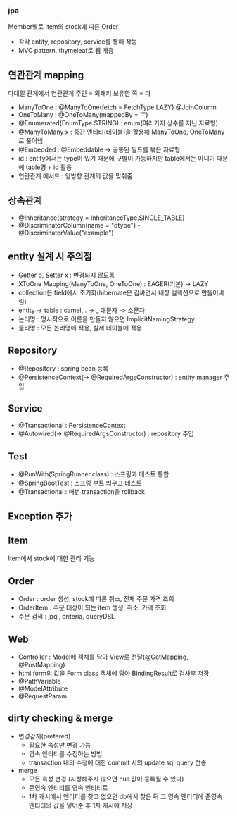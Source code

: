 ### jpa 
Member별로 Item의 stock에 따른 Order 
- 각각 entity, repository, service를 통해 작동
- MVC pattern, thymeleaf로 웹 계층 

## 연관관계 mapping
다대일 관계에서 연관관계 주인 
= 외래키 보유한 쪽 
= 다 

- ManyToOne : @ManyToOne(fetch = FetchType.LAZY) @JoinColumn
- OneToMany : @OneToMany(mappedBy = "")
- @Enumerated(EnumType.STRING) : enum(여러가지 상수를 지닌 자료형)
- @ManyToMany x : 중간 엔티티(테이블)을 활용해 ManyToOne, OneToMany로 풀어냄
- @Embedded : @Embeddable -> 공통된 필드를 묶은 자료형
- id : entity에서는 type이 있기 때문에 구별이 가능하지만 table에서는 아니기 때문에 table명 + id 활용
- 연관관계 메서드 : 양방향 관계의 값을 맞춰줌




## 상속관계
- @Inheritance(strategy = InheritanceType.SINGLE_TABLE)
- @DiscriminatorColumn(name = "dtype") - @DiscriminatorValue("example")

## entity 설계 시 주의점 
- Getter o, Setter x : 변경되지 않도록
- XToOne Mapping(ManyToOne, OneToOne) : EAGER(기본) -> LAZY
- collection은 field에서 초기화(hibernate은 감싸면서 내장 컬렉션으로 만들어버림)
- entity -> table : camel, . -> _ 대문자 -> 소문자
- 논리명 : 명시적으로 이름을 만들지 않으면 ImplicitNamingStrategy
- 물리명 : 모든 논리명에 적용, 실제 테이블에 적용


## Repository
- @Repository : spring bean 등록 
- @PersistenceContext(-> @RequiredArgsConstructor) : entity manager 주입 
## Service 
- @Transactional : PersistenceContext
- @Autowired(-> @RequiredArgsConstructor) : repository 주입
 
## Test
- @RunWith(SpringRunner.class) : 스프링과 테스트 통합
- @SpringBootTest : 스프링 부트 띄우고 테스트
- @Transactional : 매번 transaction을 rollback

## Exception 추가

## Item 
Item에서 stock에 대한 관리 기능

## Order 
- Order : order 생성, stock에 따른 취소, 전체 주문 가격 조회 
- OrderItem : 주문 대상이 되는 item 생성, 취소, 가격 조회
- 주문 검색 : jpql, criteria, queryDSL

## Web 
- Controller : Model에 객체를 담아 View로 전달(@GetMapping, @PostMapping)
- html form의 값을 Form class 객체에 담아 BindingResult로 검사후 저장
- @PathVariable
- @ModelAttribute
- @RequestParam

## dirty checking & merge
- 변경감지(prefered)
  - 필요한 속성만 변경 가능
  - 영속 엔티티를 수정하는 방법
  - transaction 내의 수정에 대한 commit 시의 update sql query 전송 
- merge
  - 모든 속성 변경 (지정해주지 않으면 null 값이 등록될 수 있다)
  - 준영속 엔티티를 영속 엔티티로
  - 1차 캐시에서 엔티티를 찾고 없으면 db에서 찾은 뒤 그 영속 엔티티에 준영속 엔티티의 값을 넣어준 후 1차 캐시에 저장 
